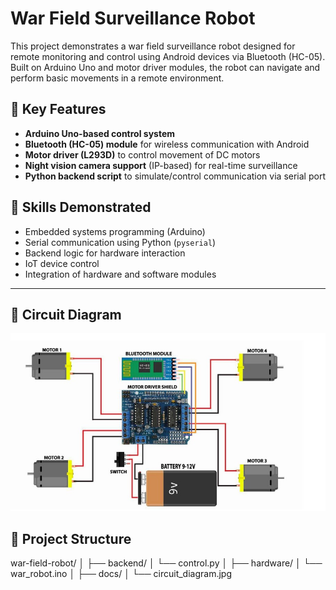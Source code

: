 # War Field Surveillance Robot

This project demonstrates a war field surveillance robot designed for remote monitoring and control using Android devices via Bluetooth (HC-05). Built on Arduino Uno and motor driver modules, the robot can navigate and perform basic movements in a remote environment.

## 🔧 Key Features

- **Arduino Uno-based control system**
- **Bluetooth (HC-05) module** for wireless communication with Android
- **Motor driver (L293D)** to control movement of DC motors
- **Night vision camera support** (IP-based) for real-time surveillance
- **Python backend script** to simulate/control communication via serial port

## 🧠 Skills Demonstrated

- Embedded systems programming (Arduino)
- Serial communication using Python (`pyserial`)
- Backend logic for hardware interaction
- IoT device control
- Integration of hardware and software modules
---
## 🔌 Circuit Diagram

![Circuit Diagram](docs/circuit_diagram.jpg)

## 📁 Project Structure
war-field-robot/
│
├── backend/
│ └── control.py 
│
├── hardware/
│ └── war_robot.ino 
│
├── docs/
│ └── circuit_diagram.jpg

